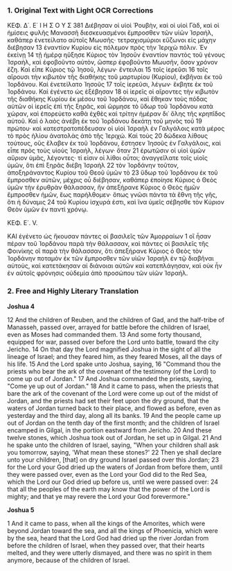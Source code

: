 ### 1. Original Text with Light OCR Corrections

ΚΕΦ. Δ΄. Ε΄              Ι Η Σ Ο Υ Σ       381
Διέβησαν οἱ υἱοὶ Ῥουβὴν, καὶ οἱ υἱοὶ Γὰδ, καὶ οἱ ἡμίσεις φυλῆς Μανασσῆ διεσκευασμένοι ἔμπροσθεν τῶν υἱῶν Ἰσραὴλ, καθάπερ ἐνετείλατο αὐτοῖς Μωυσῆς· τετραχισμύριοι εὔζωνοι εἰς μάχην διέβησαν 13 ἐναντίον Κυρίου εἰς πόλεμον πρὸς τὴν Ἱεριχὼ πόλιν. Ἐν ἐκείνῃ 14 τῇ ἡμέρᾳ ηὔξησε Κύριος τὸν Ἰησοῦν ἐναντίον παντὸς τοῦ γένους Ἰσραὴλ, καὶ ἐφοβοῦντο αὐτὸν, ὥσπερ ἐφοβοῦντο Μωυσῆν, ὅσον χρόνον ἔζη. Καὶ εἶπε Κύριος τῷ Ἰησοῦ, λέγων· ἔντειλαι 15 τοῖς ἱερεῦσι 16 τοῖς αἴρουσι τὴν κιβωτὸν τῆς διαθήκης τοῦ μαρτυρίου (Κυρίου), ἐκβῆναι ἐκ τοῦ Ἰορδάνου. Καὶ ἐνετείλατο Ἰησοῦς 17 τοῖς ἱερεῦσι, λέγων· ἔκβητε ἐκ τοῦ Ἰορδάνου. Καὶ ἐγένετο ὡς ἐξέβησαν 18 οἱ ἱερεῖς οἱ αἴροντες τὴν κιβωτὸν τῆς διαθήκης Κυρίου ἐκ μέσου τοῦ Ἰορδάνου, καὶ ἔθηκαν τοὺς πόδας αὐτῶν οἱ ἱερεῖς ἐπὶ τῆς ξηρᾶς, καὶ ὥρμησε τὸ ὕδωρ τοῦ Ἰορδάνου κατὰ χώραν, καὶ ἐπορεύετο καθὰ ἐχθὲς καὶ τρίτην ἡμέραν δι᾿ ὅλης τῆς κρηπῖδος αὐτοῦ. Καὶ ὁ λαὸς ἀνέβη ἐκ τοῦ Ἰορδάνου δεκάτῃ τοῦ μηνὸς τοῦ 19 πρώτου· καὶ κατεστρατοπέδευσαν οἱ υἱοὶ Ἰσραὴλ ἐν Γαλγάλοις κατὰ μέρος τὸ πρὸς ἡλίου ἀνατολὰς ἀπὸ τῆς Ἱεριχώ. Καὶ τοὺς 20 δώδεκα λίθους τούτους, οὓς ἔλαβεν ἐκ τοῦ Ἰορδάνου, ἔστησεν Ἰησοῦς ἐν Γαλγάλοις, καὶ εἶπε πρὸς τοὺς υἱοὺς Ἰσραὴλ, λέγων· ὅταν 21 ἐρωτῶσιν οἱ υἱοὶ ὑμῶν αὔριον ὑμᾶς, λέγοντες· τί εἰσιν οἱ λίθοι οὗτοι; ἀναγγεῖλατε τοῖς υἱοῖς ὑμῶν, ὅτι ἐπὶ ξηρᾶς διέβη Ἰσραὴλ 22 τὸν Ἰορδάνην τοῦτον, ἀποξηράναντος Κυρίου τοῦ Θεοῦ ὑμῶν τὸ 23 ὕδωρ τοῦ Ἰορδάνου ἐκ τοῦ ἔμπροσθεν αὐτῶν, μέχρις οὗ διέβησαν, καθάπερ ἐποίησε Κύριος ὁ Θεὸς ὑμῶν τὴν ἐρυθρὰν θάλασσαν, ἣν ἀπεξήρανε Κύριος ὁ Θεὸς ἡμῶν ἔμπροσθεν ἡμῶν, ἕως παρήλθομεν· ὅπως γνῶσι πάντα τὰ ἔθνη τῆς γῆς, ὅτι ἡ δύναμις 24 τοῦ Κυρίου ἰσχυρά ἐστι, καὶ ἵνα ὑμεῖς σέβησθε τὸν Κύριον Θεὸν ὑμῶν ἐν παντὶ χρόνῳ.

ΚΕΦ. Ε΄. V.

ΚΑΙ ἐγένετο ὡς ἤκουσαν πάντες οἱ βασιλεῖς τῶν Ἀμορραίων 1
οἳ ἦσαν πέραν τοῦ Ἰορδάνου παρὰ τὴν θάλασσαν, καὶ πάντες οἱ βασιλεῖς τῆς Φοινίκης οἳ παρὰ τὴν θάλασσαν, ὅτι ἀπεξήρανε Κύριος ὁ Θεὸς τὸν Ἰορδάνην ποταμὸν ἐκ τῶν ἔμπροσθεν τῶν υἱῶν Ἰσραὴλ ἐν τῷ διαβῆναι αὐτοὺς, καὶ κατετάκησαν αἱ διάνοιαι αὐτῶν καὶ κατεπλάγησαν, καὶ οὐκ ἦν ἐν αὐτοῖς φρόνησις οὐδεμία ἀπὸ προσώπου τῶν υἱῶν Ἰσραήλ.

### 2. Free and Highly Literary Translation

**Joshua 4**

12 And the children of Reuben, and the children of Gad, and the half-tribe of Manasseh, passed over, arrayed for battle before the children of Israel, even as Moses had commanded them.
13 And some forty thousand, equipped for war, passed over before the Lord unto battle, toward the city Jericho.
14 On that day the Lord magnified Joshua in the sight of all the lineage of Israel; and they feared him, as they feared Moses, all the days of his life.
15 And the Lord spake unto Joshua, saying,
16 "Command thou the priests who bear the ark of the covenant of the testimony (of the Lord) to come up out of Jordan."
17 And Joshua commanded the priests, saying, "Come ye up out of Jordan."
18 And it came to pass, when the priests that bare the ark of the covenant of the Lord were come up out of the midst of Jordan, and the priests had set their feet upon the dry ground, that the waters of Jordan turned back to their place, and flowed as before, even as yesterday and the third day, along all its banks.
19 And the people came up out of Jordan on the tenth day of the first month; and the children of Israel encamped in Gilgal, in the portion eastward from Jericho.
20 And these twelve stones, which Joshua took out of Jordan, he set up in Gilgal.
21 And he spake unto the children of Israel, saying, "When your children shall ask you tomorrow, saying, 'What mean these stones?'
22 Then ye shall declare unto your children, [that] on dry ground Israel passed over this Jordan;
23 for the Lord your God dried up the waters of Jordan from before them, until they were passed over, even as the Lord your God did to the Red Sea, which the Lord our God dried up before us, until we were passed over:
24 that all the peoples of the earth may know that the power of the Lord is mighty; and that ye may revere the Lord your God forevermore."

**Joshua 5**

1 And it came to pass, when all the kings of the Amorites, which were beyond Jordan toward the sea, and all the kings of Phoenicia, which were by the sea, heard that the Lord God had dried up the river Jordan from before the children of Israel, when they passed over, that their hearts melted, and they were utterly dismayed, and there was no spirit in them anymore, because of the children of Israel.